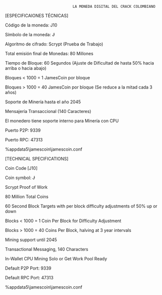                                    LA MONEDA DIGITAL DEL CRACK COLOMBIANO

[ESPECIFICAIONES TÉCNICAS]

Código de la moneda: J10

Símbolo de la moneda: Ɉ

Algoritmo de cifrado: Scrypt (Prueba de Trabajo)

Total emisión final de Monedas: 80 Millones

Tiempo de Bloque: 60 Segundos (Ajuste de Dificultad de hasta 50% hacia arriba o hacia abajo)

Bloques < 1000 = 1 JamesCoin por bloque

Bloques > 1000 = 40 JamesCoin por bloque (Se reduce a la mitad cada 3 años)

Soporte de Minería hasta el año 2045

Mensajería Transaccional (140 Caracteres)

El monedero tiene soporte interno para Minería con CPU

Puerto P2P: 9339

Puerto RPC: 47313

%appdata5\jamescoin\jamescoin.conf

[TECHNICAL SPECIFICATIONS]

Coin Code [J10]

Coin symbol: Ɉ

Scrypt Proof of Work

80 Million Total Coins

60 Second Block Targets with per block difficulty adjustments of 50% up or down

Blocks < 1000 = 1 Coin Per Block for Difficulty Adjustment

Blocks > 1000 = 40 Coins Per Block, halving at 3 year intervals

Mining support until 2045

Transactional Messaging, 140 Characters

In-Wallet CPU Mining Solo or Get Work Pool Ready

Default P2P Port: 9339

Default RPC Port: 47313

%appdata5\jamescoin\jamescoin.conf
